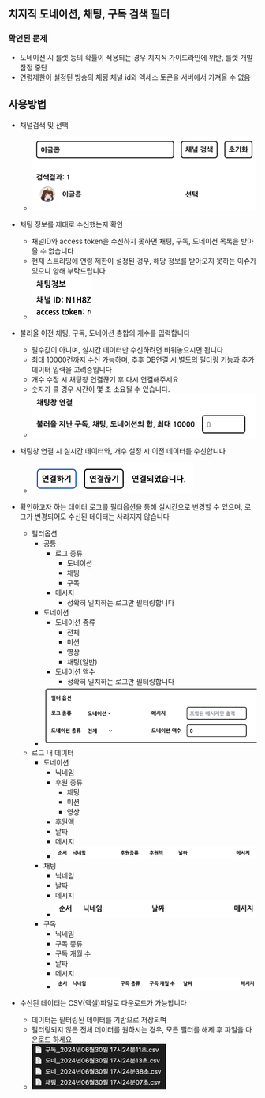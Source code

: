 ## 치지직 도네이션, 채팅, 구독 검색 필터

### 확인된 문제

- 도네이션 시 룰렛 등의 확률이 적용되는 경우 치지직 가이드라인에 위반, 룰렛 개발 잠정 중단
- 연령제한이 설정된 방송의 채팅 채널 id와 액세스 토큰을 서버에서 가져올 수 없음

## 사용방법

- 채널검색 및 선택

  - ![채널 검색 및 선택](/public//img//md/1.png)

- 채팅 정보를 제대로 수신했는지 확인

  - 채널ID와 access token을 수신하지 못하면 채팅, 구독, 도네이션 목록을 받아올 수 없습니다
  - 현재 스트리밍에 연령 제한이 설정된 경우, 해당 정보를 받아오지 못하는 이슈가 있으니 양해 부탁드립니다
  - ![채팅 정보](/public//img//md/2.png)

- 불러올 이전 채팅, 구독, 도네이션 총합의 개수를 입력합니다

  - 필수값이 아니며, 실시간 데이터만 수신하려면 비워놓으시면 됩니다
  - 최대 10000건까지 수신 가능하며, 추후 DB연결 시 별도의 필터링 기능과 추가 데이터 입력을 고려중입니다
  - 개수 수정 시 채팅창 연결끊기 후 다시 연결해주세요
  - 숫자가 클 경우 시간이 몇 초 소요될 수 있습니다.
  - ![이전 기록](/public//img//md/3.png)

- 채팅창 연결 시 실시간 데이터와, 개수 설정 시 이전 데이터를 수신합니다

  - ![채팅 연결](/public//img//md/4.png)

- 확인하고자 하는 데이터 로그를 필터옵션을 통해 실시간으로 변경할 수 있으며, 로그가 변경되어도 수신된 데이터는 사라지지 않습니다

  - 필터옵션
    - 공통
      - 로그 종류
        - 도네이션
        - 채팅
        - 구독
      - 메시지
        - 정확히 일치하는 로그만 필터링합니다
    - 도네이션
      - 도네이션 종류
        - 전체
        - 미션
        - 영상
        - 채팅(일반)
      - 도네이션 액수
        - 정확히 일치하는 로그만 필터링합니다
    - ![필터 옵션](/public//img//md/5.png)
  - 로그 내 데이터
    - 도네이션
      - 닉네임
      - 후원 종류
        - 채팅
        - 미션
        - 영상
      - 후원액
      - 날짜
      - 메시지
      - ![도네이션 로그](/public//img//md/6.png)
    - 채팅
      - 닉네임
      - 날짜
      - 메시지
      - ![채팅 로그](/public//img//md/7.png)
    - 구독
      - 닉네임
      - 구독 종류
      - 구독 개월 수
      - 날짜
      - 메시지
      - ![구독 로그](/public//img//md/8.png)

- 수신된 데이터는 CSV(엑셀)파일로 다운로드가 가능합니다
  - 데이터는 필터링된 데이터를 기반으로 저장되며
  - 필터링되지 않은 전체 데이터를 원하시는 경우, 모든 필터를 해제 후 파일을 다운로드 하세요
  - ![다운로드](/public//img//md/9.png)
